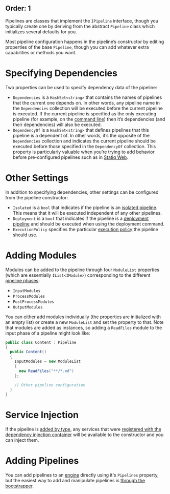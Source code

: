 Order: 1
---
Pipelines are classes that implement the `IPipeline` interface, though you typically create one by deriving from the abstract `Pipeline` class which initializes several defaults for you.

Most pipeline configuration happens in the pipeline’s constructor by editing properties of the base `Pipeline`, though you can add whatever extra capabilities or methods you want.

# Specifying Dependencies

Two properties can be used to specify dependency data of the pipeline:

- `Dependencies` is a `HashSet<string>` that contains the names of pipelines that the current one depends on. In other words, any pipeline name in the `Dependencies` collection will be executed before the current pipeline is executed. If the current pipeline is specified as the only executing pipeline (for example, on the [command line](xref:command-line-interface)) then it’s dependencies (and their dependencies) will also be executed.
- `DependencyOf` is a `HashSet<string>` that defines pipelines that this pipeline is a dependent of. In other words, it’s the opposite of the `Dependencies` collection and indicates the current pipeline should be executed before those specified in the `DependencyOf` collection. This property is particularly valuable when you’re trying to add behavior before pre-configured pipelines such as in [Statiq Web](/web).

# Other Settings

In addition to specifying dependencies, other settings can be configured from the pipeline constructor:

- `Isolated` is a `bool` that indicates if the pipeline is an [isolated pipeline](xref:pipelines-and-modules#isolated). This means that it will be executed independent of any other pipelines.
- `Deployment` is a `bool` that indicates if the pipeline is a [deployment pipeline](xref:pipelines-and-modules#deployment) and should be executed when using the deployment command.
- `ExecutionPolicy` specifies the particular [execution policy](xref:pipelines-and-modules#execution-policy) the pipeline should use.

# Adding Modules

Modules can be added to the pipeline through four `ModuleList` properties (which are essentially `IList<IModule>`) corresponding to the different [pipeline phases](xref:pipelines-and-modules#phases):

- `InputModules`
- `ProcessModules`
- `PostProcessModules`
- `OutputModules`

You can either add modules individually (the properties are initialized with an empty list) or create a new `ModuleList` and set the property to that. Note that modules are added as instances, so adding a `ReadFiles` module to the input phase of a pipeline might look like:

```csharp
public class Content : Pipeline
{
  public Content()
  {
    InputModules = new ModuleList
    {
      new ReadFiles("**/*.md")
    };

    // Other pipeline configuration
  }
}
```

# Service Injection

If the pipeline is [added by type](xref:adding-pipelines), any services that were [registered with the dependency injection container](xref:registering-services) will be available to the constructor and you can inject them.

# Adding Pipelines

You can add pipelines to an [engine](xref:engine) directly using it's `Pipelines` property, but the easiest way to add and manipulate pipelines is [through the bootstrapper](xref:adding-pipelines).
